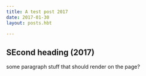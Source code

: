 ```yaml
---
title: A test post 2017
date: 2017-01-30
layout: posts.hbt

---
```


## SEcond heading (2017)

some paragraph stuff that should render on the page?
